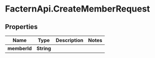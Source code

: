 # FacternApi.CreateMemberRequest

## Properties
Name | Type | Description | Notes
------------ | ------------- | ------------- | -------------
**memberId** | **String** |  | 



